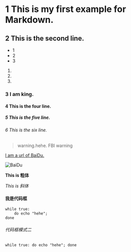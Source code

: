 # 1 This is my first example for Markdown.
## 2 This is the second line.
* 1
* 2
* 3
1.
2.
3.

### 3 I am king.
#### 4 This is the four line.
##### 5 This is the five line.
###### 6 This is the six line.

> warning.hehe.
> FBI warning

[I am a url of BaiDu.](http://www.baidu.com)

![BaiDu](https://www.baidu.com/img/bd_logo1.png)

**This is 粗体**

*This is 斜体*

#### 我是代码框

	while true:
		do echo "hehe";
	done

###### 代码框模式二
`while true:
	do echo "hehe";
done`
